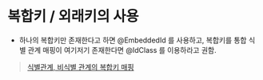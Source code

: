 # 복합키 / 외래키의 사용

- 하나의 복합키만 존재한다고 하면 @EmbeddedId 를 사용하고, 복합키를 통합 식별 관계 매핑이 여기저기 존재한다면 @IdClass 를 이용하라고 권함.

> [식별관계, 비식별 관계의 복합키 매핑](https://steady-hello.tistory.com/106)
